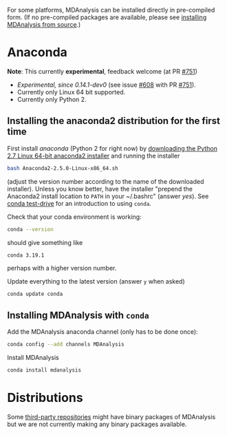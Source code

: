 For some platforms, MDAnalysis can be installed directly in pre-compiled form. (If no pre-compiled packages are available, please see [installing MDAnalysis from source](Install).)

# Anaconda
**Note**: This currently **experimental**, feedback welcome (at PR [#751](/MDAnalysis/mdanalysis/issues/751))
* *Experimental, since 0.14.1-dev0* (see issue [#608](/MDAnalysis/mdanalysis/issues/608) with PR [#751](/MDAnalysis/mdanalysis/issues/751)).
* Currently only Linux 64 bit supported.
* Currently only Python 2.

## Installing the anaconda2 distribution for the first time
First install *anaconda* (Python 2 for right now) by [downloading the Python 2.7 Linux 64-bit anaconda2 installer](https://www.continuum.io/downloads#_unix) and running the installer
```bash
bash Anaconda2-2.5.0-Linux-x86_64.sh
```
(adjust the version number according to the name of the downloaded installer). Unless you know better, have the installer "prepend the Anaconda2 install location to `PATH` in your ~/.bashrc" (answer *yes*). See [conda test-drive](http://conda.pydata.org/docs/test-drive.html) for an introduction to using `conda`.

Check that your conda environment is working:
```bash
conda --version
```
should give something like 
```
conda 3.19.1
```
perhaps with a higher version number.

Update everything to the latest version (answer `y` when asked)
```bash
conda update conda
```

## Installing MDAnalysis with `conda`
Add the MDAnalysis anaconda channel (only has to be done once):
```bash
conda config --add channels MDAnalysis
```

Install MDAnalysis
```bash
conda install mdanalysis
```



# Distributions
Some [third-party repositories](Downloads#binary-distributions) might have binary packages of MDAnalysis but we are not currently making any binary packages available.


